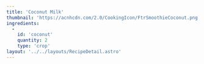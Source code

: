 ```yaml
---
title: 'Coconut Milk'
thumbnail: 'https://acnhcdn.com/2.0/CookingIcon/FtrSmoothieCoconut.png'
ingredients:
  -
    id: 'coconut'
    quantity: 2
    type: 'crop'
layout: '../../layouts/RecipeDetail.astro'
---
```

